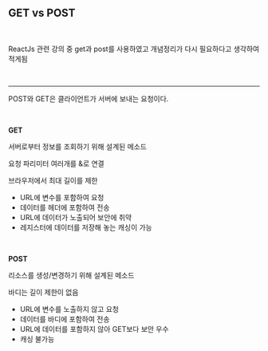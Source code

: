 ## GET vs POST
<br>

ReactJs 관련 강의 중 get과 post를 사용하였고 개념정리가 다시 필요하다고 생각하여 적게됨

<br>

----

POST와 GET은 클라이언트가 서버에 보내는 요청이다.

<BR>

__GET__

서버로부터 정보를 조회하기 위해 설계된 메소드

요청 파리미터 여러개를 &로 연결

브라우저에서 최대 길이를 제한

* URL에 변수를 포함하여 요청
* 데이터를 헤더에 포함하여 전송
* URL에 데이터가 노출되어 보안에 취약
* 레지스터에 데이터를 저장해 놓는 캐싱이 가능

<BR>

__POST__

 리소스를 생성/변경하기 위해 설계된 메소드

 바디는 길이 제한이 없음

* URL에 변수를 노출하지 않고 요청
* 데이터를 바디에 포함하여 전송
* URL에 데이터를 포함하지 않아 GET보다 보안 우수
* 캐싱 불가능

